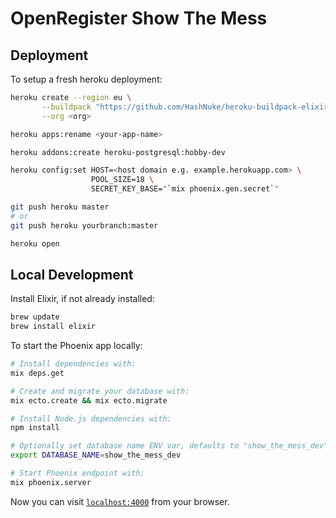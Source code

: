 # OpenRegister Show The Mess

## Deployment

To setup a fresh heroku deployment:

```sh
heroku create --region eu \
       --buildpack "https://github.com/HashNuke/heroku-buildpack-elixir.git" \
       --org <org>

heroku apps:rename <your-app-name>

heroku addons:create heroku-postgresql:hobby-dev

heroku config:set HOST=<host domain e.g. example.herokuapp.com> \
                  POOL_SIZE=18 \
                  SECRET_KEY_BASE="`mix phoenix.gen.secret`"

git push heroku master
# or
git push heroku yourbranch:master

heroku open
```

## Local Development

Install Elixir, if not already installed:

```sh
brew update
brew install elixir
```

To start the Phoenix app locally:

```sh
# Install dependencies with:
mix deps.get

# Create and migrate your database with:
mix ecto.create && mix ecto.migrate

# Install Node.js dependencies with:
npm install

# Optionally set database name ENV var, defaults to "show_the_mess_dev":
export DATABASE_NAME=show_the_mess_dev

# Start Phoenix endpoint with:
mix phoenix.server
```

Now you can visit [`localhost:4000`](http://localhost:4000) from your browser.
